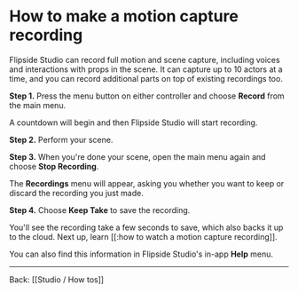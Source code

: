 # How to make a motion capture recording

Flipside Studio can record full motion and scene capture, including voices and interactions with props in the scene. It can capture up to 10 actors at a time, and you can record additional parts on top of existing recordings too.

**Step 1.** Press the menu button on either controller and choose **Record** from the main menu.

A countdown will begin and then Flipside Studio will start recording.

**Step 2.** Perform your scene.

**Step 3.** When you're done your scene, open the main menu again and choose **Stop Recording**.

The **Recordings** menu will appear, asking you whether you want to keep or discard the recording you just made.

**Step 4.** Choose **Keep Take** to save the recording.

You'll see the recording take a few seconds to save, which also backs it up to the cloud. Next up, learn [[:how to watch a motion capture recording]].

You can also find this information in Flipside Studio's in-app **Help** menu.

---

Back: [[Studio / How tos]]
